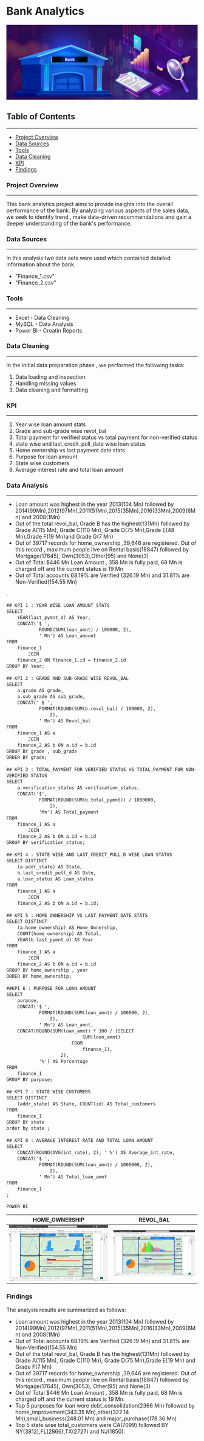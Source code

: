 # Bank Analytics 

![](bankimage.jpg)


## Table of Contents
---
- [ Project Overview]( #project-overview)
- [Data Sources](#data-sources)
- [ Tools](#tools)
- [Data Cleaning](#data-cleaning)
- [KPI](#kpi)
- [Findings](#findings)


### Project Overview
---

This bank analytics project aims to provide insights into the overall performance of the bank. By analyzing various aspects of the sales data, we seek to identify trend , make data-driven recommendations and gain a deeper understanding of the bank's performance.


### Data Sources
---

In this analysis two data sets were used which contained detailed information about the bank.
- "Finance_1.csv"
- "Finance_2.csv"
### Tools
---
- Excel - Data Cleaning
- MySQL - Data Analysis
- Power BI - Creatin Reports


### Data Cleaning
---

In the initial data preparation phase , we performed the following tasks:
1. Data loading and inspection
2. Handling missing values
3. Data cleaning and formatting

### KPI
---
1. Year wise loan amount stats
2. Grade and sub-grade wise revol_bal
3. Total payment for verified status vs total payment for non-verified status
4. state wise and last_credit_pull_date wise loan status
5. Home ownership vs last payment date stats
6. Purpose for loan amount
7. State wise customers
8. Average interest rate and total loan amount

### Data Analysis
---
- Loan amount was highest in the year 2013(104 Mn) followed by 2014(99Mn),2012(97Mn),2011(51Mn),2015(35Mn),2016(33Mn),2009(6Mn) and 2008(1Mn)
- Out of the total revol_bal, Grade B has the highest(131Mn) followed by Grade A(115 Mn), Grade C(110 Mn), Grade D(75 Mn),Grade E(48 Mn),Grade F(19 Mn)and Grade G(7 Mn)
- Out of 39717 records for home_ownership ,39,646 are registered. Out of this record , maximum people live on Rental basis(18847) followed by Mortgage(17645),        Own(3053),Other(95) and None(3)
- Out of Total $446 Mn Loan Amount , 358 Mn is fully paid, 68 Mn is charged off and the current status is 19 Mn
- Out of Total accounts 68.19% are Verified (326.19 Mn) and 31.81% are Non-Verified(154.55 Mn)




.
 

















```
## KPI 1 : YEAR WISE LOAN AMOUNT STATS
SELECT 
    YEAR(last_pymnt_d) AS Year,
    CONCAT('$ ',
            ROUND(SUM(loan_amnt) / 100000, 2),
            ' Mn') AS Loan_amount
FROM
    finance_1
        JOIN
    finance_2 ON finance_1.id = finance_2.id
GROUP BY Year;

## KPI 2 : GRADE AND SUB-GRADE WISE REVOL_BAL
SELECT 
    a.grade AS grade,
    a.sub_grade AS sub_grade,
    CONCAT(' $ ',
            FORMAT(ROUND(SUM(b.revol_bal) / 100000, 2),
                2),
            ' Mn') AS Revol_bal
FROM
    finance_1 AS a
        JOIN
    finance_2 AS b ON a.id = b.id
GROUP BY grade , sub_grade
ORDER BY grade;

## KPI 3 : TOTAL_PAYMENT FOR VERIFIED STATUS VS TOTAL_PAYMENT FOR NON-VERIFIED STATUS
SELECT 
    a.verification_status AS verification_status,
    CONCAT('$',
            FORMAT(ROUND(SUM(b.total_pymnt)) / 1000000,
                2),
            'Mn') AS Total_payment
FROM
    finance_1 AS a
        JOIN
    finance_2 AS b ON a.id = b.id
GROUP BY verification_status;

## KPI 4 : STATE WISE AND LAST_CREDIT_PULL_D WISE LOAN STATUS
SELECT DISTINCT
    (a.addr_state) AS State,
    b.last_credit_pull_d AS Date,
    a.loan_status AS Loan_status
FROM
    finance_1 AS a
        JOIN
    finance_2 AS b ON a.id = b.id;

## KPI 5 : HOME OWNERSHIP VS LAST PAYMENT DATE STATS
SELECT DISTINCT
    (a.home_ownership) AS Home_Ownership,
    COUNT(home_ownership) AS Total,
    YEAR(b.last_pymnt_d) AS Year
FROM
    finance_1 AS a
        JOIN
    finance_2 AS b ON a.id = b.id
GROUP BY home_ownership , year
ORDER BY home_ownership;

##KPI 6 : PURPOSE FOR LOAN AMOUNT
SELECT 
    purpose,
    CONCAT('$ ',
            FORMAT(ROUND(SUM(loan_amnt) / 100000, 2),
                2),
            ' Mn') AS Loan_amnt,
    CONCAT(ROUND(SUM(loan_amnt) * 100 / (SELECT 
                            SUM(loan_amnt)
                        FROM
                            finance_1),
                    2),
            '%') AS Percentage
FROM
    finance_1
GROUP BY purpose;

## KPI 7 : STATE WISE CUSTOMERS
SELECT DISTINCT
    (addr_state) AS State, COUNT(id) AS Total_customers
FROM
    finance_1
GROUP BY state
order by state ;

## KPI 8 : AVERAGE INTEREST RATE AND TOTAL LOAN AMOUNT
SELECT 
    CONCAT(ROUND(AVG(int_rate), 2), ' %') AS Average_int_rate,
    CONCAT('$ ',
            FORMAT(ROUND(SUM(loan_amnt) / 1000000, 2),
                2),
            ' Mn') AS Total_loan_amnt
FROM
    finance_1
;
```

```
POWER BI

```
HOME_OWNERSHIP          |  REVOL_BAL
:----------------------:|:-----------------:
![](home_ownership.jpg) | ![](revol_bal.jpg)






### Findings
The analysis results are summarized as follows:
- Loan amount was highest in the year 2013(104 Mn) followed by 2014(99Mn),2012(97Mn),2011(51Mn),2015(35Mn),2016(33Mn),2009(6Mn) and 2008(1Mn)
- Out of Total accounts 68.19% are Verified (326.19 Mn) and 31.81% are Non-Verified(154.55 Mn)
- Out of the total revol_bal, Grade B has the highest(131Mn) followed by Grade A(115 Mn), Grade C(110 Mn), Grade D(75 Mn),Grade E(19 Mn) and Grade F(7 Mn)
- Out of 39717 records for home_ownership ,39,646 are registered. Out of this record , maximum people live on Rental basis(18847) followed by Mortgage(17645), Own(3053),    Other(95) and None(3)
- Out of Total $446 Mn Loan Amount , 358 Mn is fully paid, 68 Mn is charged off and the current status is 19 Mn.
- Top 5 purposes for loan were debt_consolidation(2366 Mn) followed by home_improvement(343.35 Mn),other(322.14 Mn),small_business(248.01 Mn) and major_purchase(178.36 Mn)
- Top 5 state wise total_customers were CA(7099) followed BY NY(3812),FL(2866),TX(2727) and NJ(1850).
  



  



